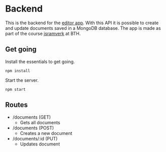 # Backend

This is the backend for the [editor app](https://github.com/sigridjonsson/frontendJS).
With this API it is possible to create and update documents saved in a MongoDB
database.
The app is made as part of the course [jsramverk](https://jsramverk.se) at BTH.

Get going
-----------------------------------
Install the essentials to get going.
```
npm install
```

Start the server.
```
npm start
```

Routes
-----------------------------------
- /documents (GET)
    - Gets all documents
- /documents (POST)
    - Creates a new document
- /documents/:id (PUT)
    - Updates document
